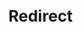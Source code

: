 ﻿---
layout: src/layouts/Redirect.astro
title: Redirect
redirect: /docs/administration/managing-infrastructure/script-console
pubDate:  2023-01-01
navSearch: false
navSitemap: false
navMenu: false
---

